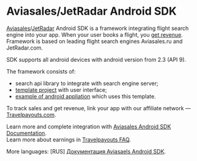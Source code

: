 Aviasales/JetRadar Android SDK
=================

[Aviasales](http://www.aviasales.ru)/[JetRadar](http://www.jetradar.com) Android SDK is a framework integrating flight search engine into your app. When your user books a flight, you [get revenue](https://www.travelpayouts.com/). Framework is based on leading flight search engines Aviasales.ru and JetRadar.com.

SDK supports all android devices with android version from 2.3 (API 9).

The framework consists of:
* search api library to integrate with search engine server;
* [template project](https://github.com/KosyanMedia/Aviasales-Android-SDK/wiki/Template-project-screens) with user interface;
* [example of android appliation](https://github.com/KosyanMedia/Aviasales-Android-SDK/tree/master/demo) which uses this template.


To track sales and get revenue, link your app with our affiliate network — [Travelpayouts.com](http://www.travelpayouts.com/).


Learn more and complete integration with [Aviasales Android SDK Documentation](https://github.com/KosyanMedia/Aviasales-Android-SDK/wiki/Aviasales-Android-SDK-Documentation).
<br>Learn more about earnings in [Travelpayouts FAQ](https://support.travelpayouts.com/hc/en-us/articles/203955613-Commission-and-payments).

More languages: [RUS] [Документация Aviasaels Android SDK](https://github.com/KosyanMedia/Aviasales-Android-SDK/wiki/%D0%94%D0%BE%D0%BA%D1%83%D0%BC%D0%B5%D0%BD%D1%82%D0%B0%D1%86%D0%B8%D1%8F-Aviasales-Android-SDK).